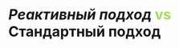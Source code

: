 <!-- .slide:    data-background-color="#699f00" -->
<!-- .slide:    class="center center-horizontal" -->
<!-- .slide:    data-transition="convex" -->

# *Реактивный подход* <span style="color: #a0e055">vs</span> Стандартный подход
